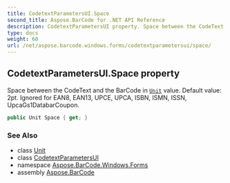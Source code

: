 ```yaml
---
title: CodetextParametersUI.Space
second_title: Aspose.BarCode for .NET API Reference
description: CodetextParametersUI property. Space between the CodeText and the BarCode in Unit value. Default value 2pt. Ignored for EAN8 EAN13 UPCE UPCA ISBN ISMN ISSN UpcaGs1DatabarCoupon
type: docs
weight: 60
url: /net/aspose.barcode.windows.forms/codetextparametersui/space/
---
```

## CodetextParametersUI.Space property

Space between the CodeText and the BarCode in [`Unit`](../../../aspose.barcode.generation/unit/) value. Default value: 2pt. Ignored for EAN8, EAN13, UPCE, UPCA, ISBN, ISMN, ISSN, UpcaGs1DatabarCoupon.

```csharp
public Unit Space { get; }
```

### See Also

* class [Unit](../../../aspose.barcode.generation/unit/)
* class [CodetextParametersUI](../)
* namespace [Aspose.BarCode.Windows.Forms](../../codetextparametersui/)
* assembly [Aspose.BarCode](../../../)


